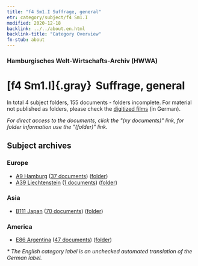 ```yaml
---
title: "f4 Sm1.I Suffrage, general"
etr: category/subject/f4 Sm1.I
modified: 2020-12-18
backlink: ../../about.en.html
backlink-title: "Category Overview"
fn-stub: about
---
```


### Hamburgisches Welt-Wirtschafts-Archiv (HWWA)
# [f4 Sm1.I]{.gray}&#8201; Suffrage, general&#160; 





In total 4 subject folders, 155 documents - folders incomplete.
For material not published as folders, please check the [digitized films](/film/h1_sh) (in German).

_For direct access to the documents, click the "(xy documents)" link, for folder information use the "(folder)" link._

## Subject archives



### Europe

- [A9 Hamburg](../../../geo/about.en.html#A9) (<a href="https://dfg-viewer.de/show/?tx_dlf[id]=https://pm20.zbw.eu/mets/sh/1409xx/140905/1443xx/144356/public.mets.en.xml" target="_blank">37 documents</a>) ([folder](http://purl.org/pressemappe20/folder/sh/140905,144356))
- [A39 Liechtenstein](../../../geo/about.en.html#A39) (<a href="https://dfg-viewer.de/show/?tx_dlf[id]=https://pm20.zbw.eu/mets/sh/1410xx/141016/1443xx/144356/public.mets.en.xml" target="_blank">1 documents</a>) ([folder](http://purl.org/pressemappe20/folder/sh/141016,144356))

### Asia

- [B111 Japan](../../../geo/about.en.html#B111) (<a href="https://dfg-viewer.de/show/?tx_dlf[id]=https://pm20.zbw.eu/mets/sh/1412xx/141272/1443xx/144356/public.mets.en.xml" target="_blank">70 documents</a>) ([folder](http://purl.org/pressemappe20/folder/sh/141272,144356))

### America

- [E86 Argentina](../../../geo/about.en.html#E86) (<a href="https://dfg-viewer.de/show/?tx_dlf[id]=https://pm20.zbw.eu/mets/sh/1416xx/141692/1443xx/144356/public.mets.en.xml" target="_blank">47 documents</a>) ([folder](http://purl.org/pressemappe20/folder/sh/141692,144356))


_* The English category label is an unchecked automated translation of the German label._

